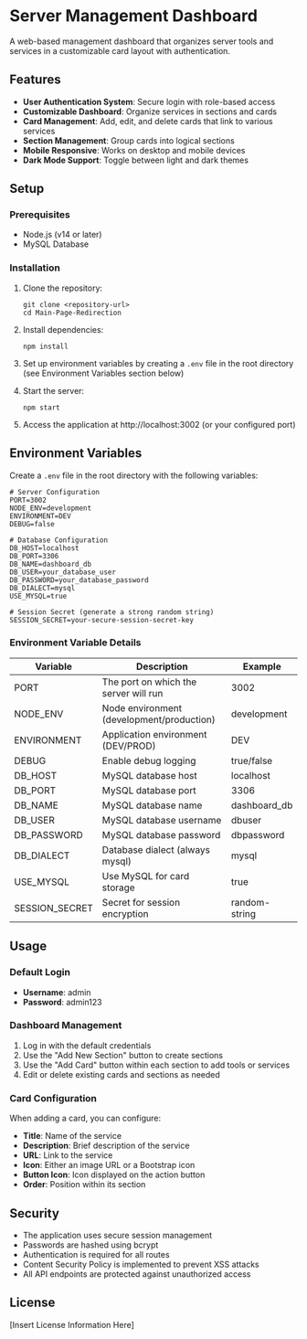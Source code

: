 # Server Management Dashboard

A web-based management dashboard that organizes server tools and services in a customizable card layout with authentication.

## Features

- **User Authentication System**: Secure login with role-based access
- **Customizable Dashboard**: Organize services in sections and cards
- **Card Management**: Add, edit, and delete cards that link to various services
- **Section Management**: Group cards into logical sections
- **Mobile Responsive**: Works on desktop and mobile devices
- **Dark Mode Support**: Toggle between light and dark themes

## Setup

### Prerequisites

- Node.js (v14 or later)
- MySQL Database

### Installation

1. Clone the repository:
   ```
   git clone <repository-url>
   cd Main-Page-Redirection
   ```

2. Install dependencies:
   ```
   npm install
   ```

3. Set up environment variables by creating a `.env` file in the root directory (see Environment Variables section below)

4. Start the server:
   ```
   npm start
   ```

5. Access the application at http://localhost:3002 (or your configured port)

## Environment Variables

Create a `.env` file in the root directory with the following variables:

```
# Server Configuration
PORT=3002
NODE_ENV=development
ENVIRONMENT=DEV
DEBUG=false

# Database Configuration
DB_HOST=localhost
DB_PORT=3306
DB_NAME=dashboard_db
DB_USER=your_database_user
DB_PASSWORD=your_database_password
DB_DIALECT=mysql
USE_MYSQL=true

# Session Secret (generate a strong random string)
SESSION_SECRET=your-secure-session-secret-key
```

### Environment Variable Details

| Variable | Description | Example |
|----------|-------------|---------|
| PORT | The port on which the server will run | 3002 |
| NODE_ENV | Node environment (development/production) | development |
| ENVIRONMENT | Application environment (DEV/PROD) | DEV |
| DEBUG | Enable debug logging | true/false |
| DB_HOST | MySQL database host | localhost |
| DB_PORT | MySQL database port | 3306 |
| DB_NAME | MySQL database name | dashboard_db |
| DB_USER | MySQL database username | dbuser |
| DB_PASSWORD | MySQL database password | dbpassword |
| DB_DIALECT | Database dialect (always mysql) | mysql |
| USE_MYSQL | Use MySQL for card storage | true |
| SESSION_SECRET | Secret for session encryption | random-string |

## Usage

### Default Login

- **Username**: admin
- **Password**: admin123

### Dashboard Management

1. Log in with the default credentials
2. Use the "Add New Section" button to create sections
3. Use the "Add Card" button within each section to add tools or services
4. Edit or delete existing cards and sections as needed

### Card Configuration

When adding a card, you can configure:

- **Title**: Name of the service
- **Description**: Brief description of the service
- **URL**: Link to the service
- **Icon**: Either an image URL or a Bootstrap icon
- **Button Icon**: Icon displayed on the action button
- **Order**: Position within its section

## Security

- The application uses secure session management
- Passwords are hashed using bcrypt
- Authentication is required for all routes
- Content Security Policy is implemented to prevent XSS attacks
- All API endpoints are protected against unauthorized access

## License

[Insert License Information Here]
